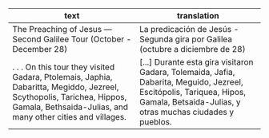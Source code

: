 | text | translation |
| --- | --- |
| The Preaching of Jesus — Second Galilee Tour (October - December 28) | La predicación de Jesús - Segunda gira por Galilea (octubre a diciembre de 28) |
| . . . On this tour they visited Gadara, Ptolemais, Japhia, Dabaritta, Megiddo, Jezreel, Scythopolis, Tarichea, Hippos, Gamala, Bethsaida-Julias, and many other cities and villages. | [...] Durante esta gira visitaron Gadara, Tolemaida, Jafia, Dabarita, Meguido, Jezreel, Escitópolis, Tariquea, Hipos, Gamala, Betsaida-Julias, y otras muchas ciudades y pueblos. |